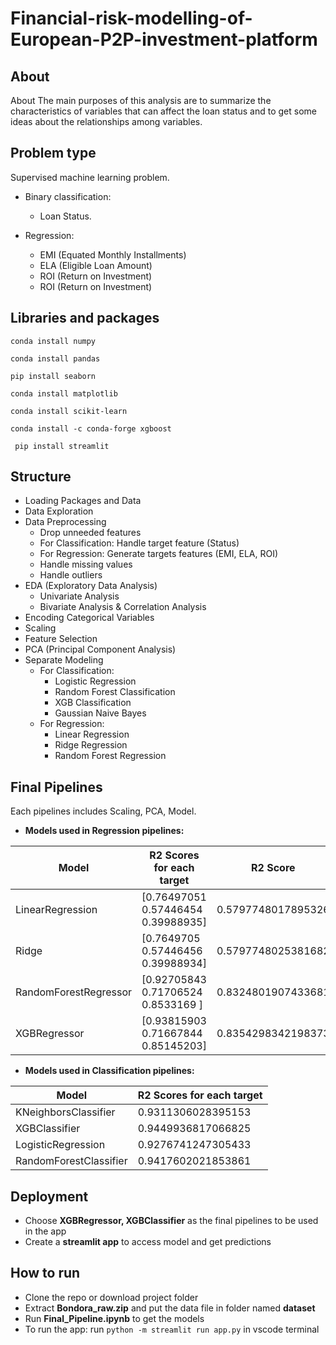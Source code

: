 # Financial-risk-modelling-of-European-P2P-investment-platform

## About
About The main purposes of this analysis are to summarize the characteristics of variables that can affect the loan status and to get some ideas about the relationships among variables.

## Problem type
Supervised machine learning problem.

- Binary classification: 
  - Loan Status.
  
- Regression: 
  - EMI (Equated Monthly Installments)
  - ELA (Eligible Loan Amount)
  - ROI (Return on Investment)
  - ROI (Return on Investment)

## Libraries and packages
`conda install numpy` 

`conda install pandas`

`pip install seaborn`

`conda install matplotlib`

`conda install scikit-learn`

`conda install -c conda-forge xgboost`

` pip install streamlit`

## Structure 
- Loading Packages and Data
- Data Exploration
- Data Preprocessing
  - Drop unneeded features
  - For Classification: Handle target feature (Status)
  - For Regression: Generate targets features (EMI, ELA, ROI)
  - Handle missing values
  - Handle outliers
- EDA (Exploratory Data Analysis)
  - Univariate Analysis
  - Bivariate Analysis & Correlation Analysis
- Encoding Categorical Variables
- Scaling
- Feature Selection
- PCA (Principal Component Analysis)
- Separate Modeling 
  - For Classification:
    - Logistic Regression
    - Random Forest Classification
    - XGB Classification
    - Gaussian Naive Bayes 
  - For Regression:
    - Linear Regression
    - Ridge Regression
    - Random Forest Regression
## Final Pipelines
Each pipelines includes Scaling, PCA, Model.

- **Models used in Regression pipelines:**

| Model | R2 Scores for each target | R2 Score |
| ------| --------------------------| ---------|
| LinearRegression| [0.76497051 0.57446454 0.39988935]| 0.5797748017895326|
|Ridge| [0.7649705  0.57446456 0.39988934]| 0.5797748025381682|
|RandomForestRegressor| [0.92705843 0.71706524 0.8533169 ]| 0.8324801907433681|
|XGBRegressor| [0.93815903 0.71667844 0.85145203]| 0.8354298342198373|

- **Models used in Classification pipelines:**

| Model | R2 Scores for each target |
| ------| --------------------------|
| KNeighborsClassifier| 0.9311306028395153|
|XGBClassifier| 0.9449936817066825|
|LogisticRegression| 0.9276741247305433|
|RandomForestClassifier| 0.9417602021853861|

## Deployment

- Choose **XGBRegressor, XGBClassifier** as the final pipelines to be used in the app 
- Create a **streamlit app** to access model and get predictions

## How to run
- Clone the repo or download project folder
- Extract **Bondora_raw.zip** and put the data file in folder named **dataset**
- Run **Final_Pipeline.ipynb** to get the models
- To run the app: run `python -m streamlit run app.py` in vscode terminal 

